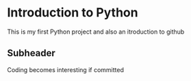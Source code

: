 # Introduction to Python



This is my first Python project and also an itroduction to github
 ## Subheader


 Coding becomes interesting if committed


 